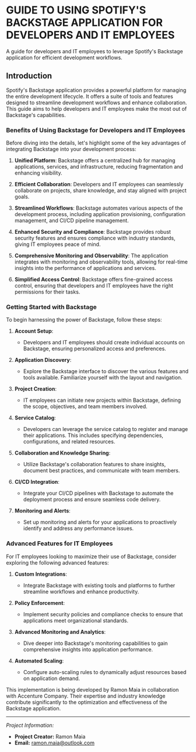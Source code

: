 # GUIDE TO USING SPOTIFY'S BACKSTAGE APPLICATION FOR DEVELOPERS AND IT EMPLOYEES

A guide for developers and IT employees to leverage Spotify's Backstage application for efficient development workflows.

## Introduction

Spotify's Backstage application provides a powerful platform for managing the entire development lifecycle. It offers a suite of tools and features designed to streamline development workflows and enhance collaboration. This guide aims to help developers and IT employees make the most out of Backstage's capabilities.

### Benefits of Using Backstage for Developers and IT Employees

Before diving into the details, let's highlight some of the key advantages of integrating Backstage into your development process:

1. **Unified Platform**: Backstage offers a centralized hub for managing applications, services, and infrastructure, reducing fragmentation and enhancing visibility.

2. **Efficient Collaboration**: Developers and IT employees can seamlessly collaborate on projects, share knowledge, and stay aligned with project goals.

3. **Streamlined Workflows**: Backstage automates various aspects of the development process, including application provisioning, configuration management, and CI/CD pipeline management.

4. **Enhanced Security and Compliance**: Backstage provides robust security features and ensures compliance with industry standards, giving IT employees peace of mind.

5. **Comprehensive Monitoring and Observability**: The application integrates with monitoring and observability tools, allowing for real-time insights into the performance of applications and services.

6. **Simplified Access Control**: Backstage offers fine-grained access control, ensuring that developers and IT employees have the right permissions for their tasks.

### Getting Started with Backstage

To begin harnessing the power of Backstage, follow these steps:

1. **Account Setup**:

   - Developers and IT employees should create individual accounts on Backstage, ensuring personalized access and preferences.

2. **Application Discovery**:

   - Explore the Backstage interface to discover the various features and tools available. Familiarize yourself with the layout and navigation.

3. **Project Creation**:

   - IT employees can initiate new projects within Backstage, defining the scope, objectives, and team members involved.

4. **Service Catalog**:

   - Developers can leverage the service catalog to register and manage their applications. This includes specifying dependencies, configurations, and related resources.

5. **Collaboration and Knowledge Sharing**:

   - Utilize Backstage's collaboration features to share insights, document best practices, and communicate with team members.

6. **CI/CD Integration**:

   - Integrate your CI/CD pipelines with Backstage to automate the deployment process and ensure seamless code delivery.

7. **Monitoring and Alerts**:

   - Set up monitoring and alerts for your applications to proactively identify and address any performance issues.

### Advanced Features for IT Employees

For IT employees looking to maximize their use of Backstage, consider exploring the following advanced features:

1. **Custom Integrations**:

   - Integrate Backstage with existing tools and platforms to further streamline workflows and enhance productivity.

2. **Policy Enforcement**:

   - Implement security policies and compliance checks to ensure that applications meet organizational standards.

3. **Advanced Monitoring and Analytics**:

   - Dive deeper into Backstage's monitoring capabilities to gain comprehensive insights into application performance.

4. **Automated Scaling**:

   - Configure auto-scaling rules to dynamically adjust resources based on application demand.

This implementation is being developed by Ramon Maia in collaboration with Accenture Company. Their expertise and industry knowledge contribute significantly to the optimization and effectiveness of the Backstage application.



---

*Project Information:*

- **Project Creator:** Ramon Maia
- **Email:** ramon.maia@outlook.com
